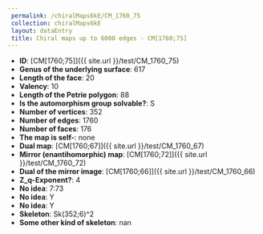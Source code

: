 ```yaml
--- 
 permalink: /chiralMaps6kE/CM_1760_75 
 collection: chiralMaps6kE
 layout: dataEntry
 title: Chiral maps up to 6000 edges - CM[1760;75]
---
```


- **ID**: [CM[1760;75]]({{ site.url }}/test/CM_1760_75)
- **Genus of the underlying surface**: 617
- **Length of the face**: 20
- **Valency**: 10
- **Length of the Petrie polygon**: 88
- **Is the automorphism group solvable?**: S
- **Number of vertices**: 352
- **Number of edges**: 1760
- **Number of faces**: 176
- **The map is self-**: none
- **Dual map**: [CM[1760;67]]({{ site.url }}/test/CM_1760_67)
- **Mirror (enantihomorphic) map**: [CM[1760;72]]({{ site.url }}/test/CM_1760_72)
- **Dual of the mirror image**: [CM[1760;66]]({{ site.url }}/test/CM_1760_66)
- **Z_q-Exponent?**: 4
- **No idea**:  7:73
- **No idea**: Y
- **No idea**: Y
- **Skeleton**: Sk(352;6)^2
- **Some other kind of skeleton**: nan
